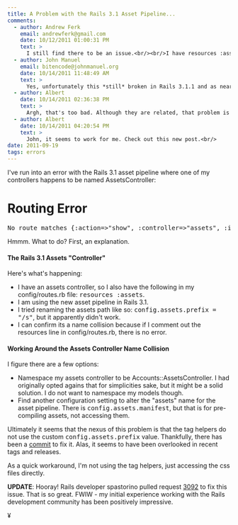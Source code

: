 ```yaml
---
title: A Problem with the Rails 3.1 Asset Pipeline...
comments:
  - author: Andrew Ferk
    email: andrewferk@gmail.com
    date: 10/12/2011 01:00:31 PM
    text: >
      I still find there to be an issue.<br/><br/>I have resources :assets in my routes, and when I run rake routes it does not include assets! I also get the routing error when I try to use my application.<br/><br/>I currently do no have a fix. Maybe rename my resource or put it into a namespace. Damn :(.
  - author: John Manuel
    email: bitencode@johnmanuel.org
    date: 10/14/2011 11:48:49 AM
    text: >
      Yes, unfortunately this *still* broken in Rails 3.1.1 and as near as I can tell from digging through patches, pull-requests and fixes this one has still been missed totally and is not fixed.<br/><br/>I just did some testing on the newest release of Rails and you can't have a route that starts with "/assets" at all - even "/assetszyzzy" or "/assets_info".  The rake routes task is still hiding (rejecting) any route that begins with "assets" and is not using the value from config.assets.prefix like the sprokets helpers are doing now.
  - author: Albert
    date: 10/14/2011 02:36:38 PM
    text: >
      Argh, that's too bad. Although they are related, that problem is different than the one I was talking about. It sounds like the situation flipped - previously config.assets.prefix would avoid a controller catching /assets requests, but the helpers weren't using config.assets.prefix.<br/><br/>From what you've described, the helpers are using config.assets.prefix, but the default routes are still getting generated. I'll take a look and try to figure out what's happened.
  - author: Albert
    date: 10/14/2011 04:20:54 PM
    text: >
      John, it seems to work for me. Check out this new post.<br/>
date: 2011-09-19
tags: errors
---
```

I've run into an error with the Rails 3.1 asset pipeline where one of my controllers happens to be named AssetsController:

<div class="rails-trace">
<h1>Routing Error</h1>
<p><pre>No route matches {:action=&gt;&quot;show&quot;, :controller=&gt;&quot;assets&quot;, :id=&gt;&quot;web-app-theme/base&quot;, :format=&gt;&quot;css&quot;, nil=&gt;:request}</pre></p>
</div>

Hmmm. What to do? First, an explanation.

#### The Rails 3.1 Assets "Controller"

Here's what's happening:

* I have an assets controller, so I also have the following in my config/routes.rb file: <tt>resources :assets</tt>.
* I am using the new asset pipeline in Rails 3.1.
* I tried renaming the assets path like so: <tt>config.assets.prefix = "/s"</tt>, but it apparently didn't work.
* I can confirm its a name collision because if I comment out the resources line in config/routes.rb, there is no error.

#### Working Around the Assets Controller Name Collision

I figure there are a few options:

* Namespace my assets controller to be Accounts::AssetsController. I had originally opted agains that for simplicities sake, but it might be a solid solution. I do not want to namespace my models though.
* Find another configuration setting to alter the "assets" name for the asset pipeline. There is <tt>config.assets.manifest</tt>, but that is for pre-compiling assets, not accessing them.

Ultimately it seems that the nexus of this problem is that the tag helpers do not use the custom <tt>config.assets.prefix</tt> value. Thankfully, there has been a [commit](https://github.com/rails/rails/commit/2684f17a17e4f97bdb89d20b4cd08585235263a2) to fix it. Alas, it seems to have been overlooked in recent tags and releases.

As a quick workaround, I'm not using the tag helpers, just accessing the css files directly.

**UPDATE**: Hooray! Rails developer spastorino pulled request [3092](https://github.com/rails/rails/pull/3092) to fix this issue. That is so great. FWIW - my initial experience working with the Rails development community has been positively impressive.

¥


